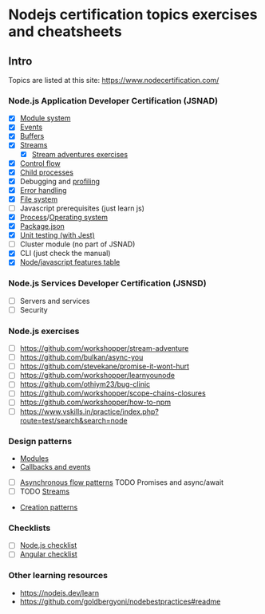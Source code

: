 # Nodejs certification topics exercises and cheatsheets

## Intro
Topics are listed at this site:
https://www.nodecertification.com/

### Node.js Application Developer Certification (JSNAD)
- [x] [Module system](cheatsheets/modules.md)
- [x] [Events](cheatsheets/events.md)
- [x] [Buffers](cheatsheets/buffers.md)
- [x] [Streams](cheatsheets/streams.md)
  - [x] [Stream adventures exercises](exercises/stream-adventures.md)
- [x] [Control flow](cheatsheets/control-flow.md)
- [x] [Child processes](cheatsheets/child-processes.md)
- [x] Debugging and [profiling](cheatsheets/profiling.md)
- [x] [Error handling](cheatsheets/error-handling.md)
- [x] [File system](cheatsheets/file-system.md)
- [ ] Javascript prerequisites (just learn js)
- [x] [Process](cheatsheets/process.md)/[Operating system](cheatsheets/os.md)
- [x] [Package.json](cheatsheets/package-json.md)
- [x] [Unit testing (with Jest)](cheatsheets/jest.md)
- [ ] Cluster module (no part of JSNAD)
- [x] CLI (just check the manual)
- [x] [Node/javascript features table](cheatsheets/versions.md)

### Node.js Services Developer Certification (JSNSD)
- [ ] Servers and services
- [ ] Security

### Node.js exercises
- [ ] https://github.com/workshopper/stream-adventure
- [ ] https://github.com/bulkan/async-you
- [ ] https://github.com/stevekane/promise-it-wont-hurt
- [ ] https://github.com/workshopper/learnyounode
- [ ] https://github.com/othiym23/bug-clinic
- [ ] https://github.com/workshopper/scope-chains-closures
- [ ] https://github.com/workshopper/how-to-npm
- [ ] https://www.vskills.in/practice/index.php?route=test/search&search=node

### Design patterns
- [Modules](design-patterns/00-modules.md)
- [Callbacks and events](design-patterns/01-callback-events.md)
- [ ] [Asynchronous flow patterns](design-patterns/02-asynchronous-flow-patterns.md) TODO Promises and async/await
- [ ] TODO [Streams]()
- [Creation patterns](design-patterns/04-creation-patterns.md)

### Checklists
- [ ] [Node.js checklist](checklists/node-checklist.md)
- [ ] [Angular checklist](checklists/angular-checklist.md)

### Other learning resources
- https://nodejs.dev/learn
- https://github.com/goldbergyoni/nodebestpractices#readme

